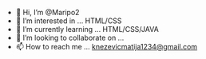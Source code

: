- 👋 Hi, I’m @Maripo2
- 👀 I’m interested in ... HTML/CSS
- 🌱 I’m currently learning ... HTML/CSS/JAVA
- 💞️ I’m looking to collaborate on ...
- 📫 How to reach me ... knezevicmatija1234@gmail.com

<!---
Maripo2/Maripo2 is a ✨ special ✨ repository because its `README.md` (this file) appears on your GitHub profile.
You can click the Preview link to take a look at your changes.
--->
